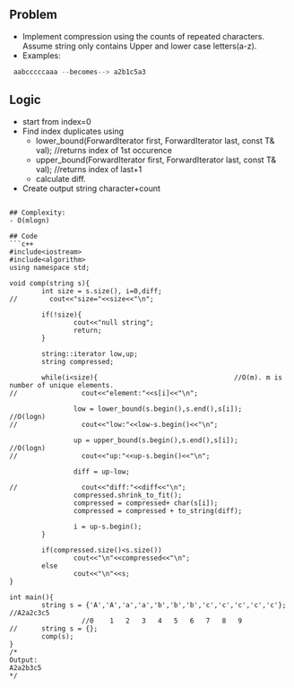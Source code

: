 ## Problem
- Implement compression using the counts of repeated characters. Assume string only contains Upper and lower case letters(a-z).
- Examples:
```c
 aabcccccaaa --becomes--> a2b1c5a3
```

## Logic
- start from index=0
- Find index duplicates using
  - lower_bound(ForwardIterator first, ForwardIterator last, const T& val); //returns index of 1st occurence
  - upper_bound(ForwardIterator first, ForwardIterator last, const T& val); //returns index of last+1
  - calculate diff.
- Create output string character+count
```

## Complexity:
- O(mlogn)

## Code
```c++
#include<iostream>
#include<algorithm>
using namespace std;

void comp(string s){
        int size = s.size(), i=0,diff;
//        cout<<"size="<<size<<"\n";

        if(!size){
                cout<<"null string";
                return;
        }

        string::iterator low,up;
        string compressed;

        while(i<size){                                  //O(m). m is number of unique elements.
//                cout<<"element:"<<s[i]<<"\n";

                low = lower_bound(s.begin(),s.end(),s[i]);      //O(logn)
//                cout<<"low:"<<low-s.begin()<<"\n";

                up = upper_bound(s.begin(),s.end(),s[i]);       //O(logn)
//                cout<<"up:"<<up-s.begin()<<"\n";

                diff = up-low;

//                cout<<"diff:"<<diff<<"\n";
                compressed.shrink_to_fit();
                compressed = compressed+ char(s[i]);
                compressed = compressed + to_string(diff);

                i = up-s.begin();
        }

        if(compressed.size()<s.size())
                cout<<"\n"<<compressed<<"\n";
        else
                cout<<"\n"<<s;
}

int main(){
        string s = {'A','A','a','a','b','b','b','c','c','c','c','c'};   //A2a2c3c5
                  //0    1   2   3   4   5   6   7   8   9
//      string s = {};  
        comp(s);
}
/*
Output:
A2a2b3c5
*/
```
